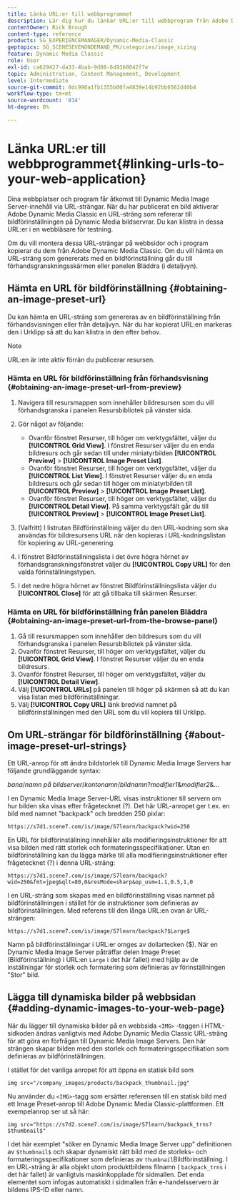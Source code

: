 ```yaml
---
title: Länka URL:er till webbprogrammet
description: Lär dig hur du länkar URL:er till webbprogram från Adobe Dynamic Media Classic.
contentOwner: Rick Brough
content-type: reference
products: SG_EXPERIENCEMANAGER/Dynamic-Media-Classic
geptopics: SG_SCENESEVENONDEMAND_PK/categories/image_sizing
feature: Dynamic Media Classic
role: User
exl-id: ca629427-da33-4bab-9d08-6d9368042f7e
topic: Administration, Content Management, Development
level: Intermediate
source-git-commit: 8dc990a1fb1355b00fa4839e14b92bb6562d40b4
workflow-type: tm+mt
source-wordcount: '814'
ht-degree: 0%

---
```


# Länka URL:er till webbprogrammet{#linking-urls-to-your-web-application}

Dina webbplatser och program får åtkomst till Dynamic Media Image Server-innehåll via URL-strängar. När du har publicerat en bild aktiverar Adobe Dynamic Media Classic en URL-sträng som refererar till bildförinställningen på Dynamic Media bildservrar. Du kan klistra in dessa URL:er i en webbläsare för testning.

Om du vill montera dessa URL-strängar på webbsidor och i program kopierar du dem från Adobe Dynamic Media Classic. Om du vill hämta en URL-sträng som genererats med en bildförinställning går du till förhandsgranskningsskärmen eller panelen Bläddra (i detaljvyn).

## Hämta en URL för bildförinställning {#obtaining-an-image-preset-url}

Du kan hämta en URL-sträng som genereras av en bildförinställning från förhandsvisningen eller från detaljvyn. När du har kopierat URL:en markeras den i Urklipp så att du kan klistra in den efter behov.

>[!NOTE]
>
>URL:en är inte aktiv förrän du publicerar resursen.

### Hämta en URL för bildförinställning från förhandsvisning {#obtaining-an-image-preset-url-from-preview}

1. Navigera till resursmappen som innehåller bildresursen som du vill förhandsgranska i panelen Resursbibliotek på vänster sida.
1. Gör något av följande:

   * Ovanför fönstret Resurser, till höger om verktygsfältet, väljer du **[!UICONTROL Grid View]**. I fönstret Resurser väljer du en enda bildresurs och går sedan till under miniatyrbilden **[!UICONTROL Preview]** > **[!UICONTROL Image Preset List]**.
   * Ovanför fönstret Resurser, till höger om verktygsfältet, väljer du **[!UICONTROL List View]**. I fönstret Resurser väljer du en enda bildresurs och går sedan till höger om miniatyrbilden till **[!UICONTROL Preview]** > **[!UICONTROL Image Preset List]**.
   * Ovanför fönstret Resurser, till höger om verktygsfältet, väljer du **[!UICONTROL Detail View]**. På samma verktygsfält går du till **[!UICONTROL Preview]** > **[!UICONTROL Image Preset List]**.

1. (Valfritt) I listrutan Bildförinställning väljer du den URL-kodning som ska användas för bildresursens URL när den kopieras i URL-kodningslistan för kopiering av URL-generering.
1. I fönstret Bildförinställningslista i det övre högra hörnet av förhandsgranskningsfönstret väljer du **[!UICONTROL Copy URL]** för den valda förinställningstypen.
1. I det nedre högra hörnet av fönstret Bildförinställningslista väljer du **[!UICONTROL Close]** för att gå tillbaka till skärmen Resurser.

### Hämta en URL för bildförinställning från panelen Bläddra {#obtaining-an-image-preset-url-from-the-browse-panel}

1. Gå till resursmappen som innehåller den bildresurs som du vill förhandsgranska i panelen Resursbibliotek på vänster sida.
1. Ovanför fönstret Resurser, till höger om verktygsfältet, väljer du **[!UICONTROL Grid View]**. I fönstret Resurser väljer du en enda bildresurs.
1. Ovanför fönstret Resurser, till höger om verktygsfältet, väljer du **[!UICONTROL Detail View]**.
1. Välj **[!UICONTROL URLs]** på panelen till höger på skärmen så att du kan visa listan med bildförinställningar.
1. Välj **[!UICONTROL Copy URL]** länk bredvid namnet på bildförinställningen med den URL som du vill kopiera till Urklipp.

## Om URL-strängar för bildförinställning {#about-image-preset-url-strings}

Ett URL-anrop för att ändra bildstorlek till Dynamic Media Image Servers har följande grundläggande syntax:

*bana*/*namn på bildserver*/*kontonamn*/*bildnamn*?*modifier1*&amp;*modifier2*&amp;...

I en Dynamic Media Image Server-URL visas instruktioner till servern om hur bilden ska visas efter frågetecknet (?). Det här URL-anropet ger t.ex. en bild med namnet &quot;backpack&quot; och bredden 250 pixlar:

```as3
https://s7d1.scene7.com/is/image/S7learn/backpack?wid=250
```

En URL för bildförinställning innehåller alla modifieringsinstruktioner för att visa bilden med rätt storlek och formateringsspecifikationer. Utan en bildförinställning kan du lägga märke till alla modifieringsinstruktioner efter frågetecknet (?) i denna URL-sträng:

```as3
https://s7d1.scene7.com/is/image/S7learn/backpack?wid=250&fmt=jpeg&qlt=80,0&resMode=sharp&op_usm=1.1,0.5,1,0
```

I en URL-sträng som skapas med en bildförinställning visas namnet på bildförinställningen i stället för de instruktioner som definieras av bildförinställningen. Med referens till den långa URL:en ovan är URL-strängen:

```as3
https://s7d1.scene7.com/is/image/S7learn/backpack?$Large$
```

Namn på bildförinställningar i URL:er omges av dollartecken ($). När en Dynamic Media Image Server påträffar delen Image Preset (Bildförinställning) i URL:en `Large` i det här fallet) med hjälp av de inställningar för storlek och formatering som definieras av förinställningen &quot;Stor&quot; bild.

## Lägga till dynamiska bilder på webbsidan {#adding-dynamic-images-to-your-web-page}

När du lägger till dynamiska bilder på en webbsida `<IMG>` -taggen i HTML-sidkoden ändras vanligtvis med Adobe Dynamic Media Classic URL-sträng för att göra en förfrågan till Dynamic Media Image Servers. Den här strängen skapar bilden med den storlek och formateringsspecifikation som definieras av bildförinställningen.

I stället för det vanliga anropet för att öppna en statisk bild som

```as3
img src="/company_images/products/backpack_thumbnail.jpg"
```

Nu använder du `<IMG>`-tagg som ersätter referensen till en statisk bild med ett Image Preset-anrop till Adobe Dynamic Media Classic-plattformen. Ett exempelanrop ser ut så här:

```as3
img src="https://s7d2.scene7.com/is/image/S7learn/backpack_trns?$thumbnail$"
```

I det här exemplet &quot;söker en Dynamic Media Image Server upp&quot; definitionen av `$thumbnail$` och skapar dynamiskt rätt bild med de storleks- och formateringsspecifikationer som definieras av `thumbnail`Bildförinställning. I en URL-sträng är alla objekt utom produktbildens filnamn ( `backpack_trns` i det här fallet) är vanligtvis maskinkopplade för sidmallen. Det enda elementet som infogas automatiskt i sidmallen från e-handelsservern är bildens IPS-ID eller namn.

